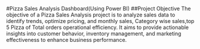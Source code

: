 #Pizza Sales Analysis Dashboard(Using Power BI)
##Project Objective
The objective of a Pizza Sales Analysis project is to analyze sales data to identify trends, optimize pricing, and monthly sales, Category wise sales,top 5 Pizza of Total orders operational efficiency. It aims to provide actionable insights into customer behavior, inventory management, and marketing effectiveness to enhance business performance.

